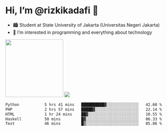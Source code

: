 # Hi, I’m @rizkikadafi 👋
- 🏙 Student at State University of Jakarta (Universitas Negeri Jakarta)
- 👀 I’m interested in programming and everything about technology
<img height="180em" src="https://github-readme-stats.vercel.app/api?username=rizkikadafi&show_icons=true&hide_border=true&&count_private=true&include_all_commits=true" />
<img src="https://github-readme-stats.vercel.app/api/top-langs/?username=rizkikadafi&show_icons=true&hide_border=true&&count_private=true&include_all_commits=true" />

<!--START_SECTION:waka-->

```txt
Python           5 hrs 41 mins   ██████████▓░░░░░░░░░░░░░░   42.60 %
PHP              2 hrs 57 mins   █████▓░░░░░░░░░░░░░░░░░░░   22.14 %
HTML             1 hr 24 mins    ██▓░░░░░░░░░░░░░░░░░░░░░░   10.55 %
Haskell          50 mins         █▓░░░░░░░░░░░░░░░░░░░░░░░   06.33 %
Text             46 mins         █▒░░░░░░░░░░░░░░░░░░░░░░░   05.86 %
```

<!--END_SECTION:waka-->

<!---
rizkikadafi/rizkikadafi is a ✨ special ✨ repository because its `README.md` (this file) appears on your GitHub profile.
You can click the Preview link to take a look at your changes.
--->
